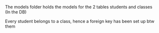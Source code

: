 The models folder holds the models for the 2 tables students and classes (In the DB)

Every student belongs to a class, hence a foreign key has been set up btw them
